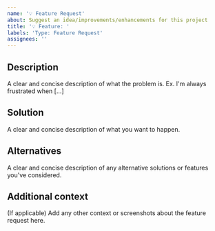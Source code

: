 ```yaml
---
name: '💡 Feature Request'
about: Suggest an idea/improvements/enhancements for this project
title: '💡 Feature: '
labels: 'Type: Feature Request'
assignees: ''
---
```


## Description

A clear and concise description of what the problem is. Ex. I'm always frustrated when [...]

## Solution

A clear and concise description of what you want to happen.

## Alternatives

A clear and concise description of any alternative solutions or features you've considered.

## Additional context

(If applicable)
Add any other context or screenshots about the feature request here.

